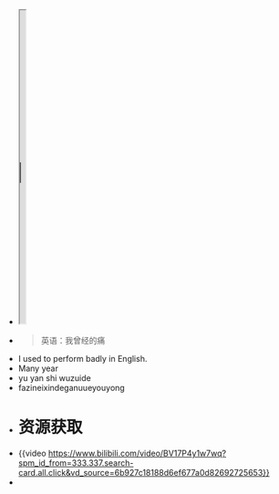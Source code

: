 - <iframe src="https://notion.pet/view/index.html?q=d2fe6f20624088fe0276b7c664d33737.6d85a2b962ff707c1a7cd7a223d0932f" width="10"height="550"></iframe>
- > 英语：我曾经的痛
- I used to perform badly in English.
- Many year
- yu yan shi wuzuide
- fazineixindeganuueyouyong
- # 资源获取
- {{video https://www.bilibili.com/video/BV17P4y1w7wq?spm_id_from=333.337.search-card.all.click&vd_source=6b927c18188d6ef677a0d82692725653}}
-